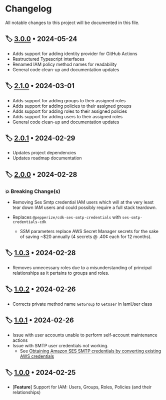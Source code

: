 # Changelog

All notable changes to this project will be documented in this file.

## 🏷️ [3.0.0][3.0.0] • 2024-05-24

- Adds support for adding identity provider for GitHub Actions
- Restructured Typescript interfaces
- Renamed IAM policy method names for readability
- General code clean-up and documentation updates

## 🏷️ [2.1.0][2.1.0] • 2024-03-01

- Adds support for adding groups to their assigned roles
- Adds support for adding policies to their assigned groups
- Adds support for adding roles to their assigned policies
- Adds support for adding users to their assigned roles
- General code clean-up and documentation updates

## 🏷️ [2.0.1][2.0.1] • 2024-02-29

- Updates project dependencies
- Updates roadmap documentation

## 🏷️ [2.0.0][2.0.0] • 2024-02-28

### 💥 Breaking Change(s)

- Removing Ses Smtp credential IAM users which will at the very least tear down
    IAM users and could possibly require a full stack teardown.

- Replaces `@pepperize/cdk-ses-smtp-credentials` with `ses-smtp-credentials-cdk`
  - SSM parameters replace AWS Secret Manager secrets for the sake of saving
        ~$20 annually (4 secrets @ .40¢ each for 12 months).

## 🏷️ [1.0.3][1.0.3] • 2024-02-28

- Removes unnecessary roles due to a misunderstanding of principal relationships
    as it pertains to groups and roles.

## 🏷️ [1.0.2][1.0.2] • 2024-02-26

- Corrects private method name `GetGroup` to `GetUser` in IamUser class

## 🏷️ [1.0.1][1.0.1] • 2024-02-26

- Issue with user accounts unable to perform self-account maintenance actions
- Issue with SMTP user credentials not working.
  - See [Obtaining Amazon SES SMTP credentials by converting existing AWS credentials][1.0.1-1]

## 🏷️ [1.0.0][1.0.0] • 2024-02-25

- \[**Feature**\] Support for IAM: Users, Groups, Roles, Policies (and their relationships)

<!-- Tags -->
[3.0.0]: https://github.com/clemans/net.clemans.Access/releases/tag/v3.0.0
[2.1.0]: https://github.com/clemans/net.clemans.Access/releases/tag/v2.1.0
[2.0.1]: https://github.com/clemans/net.clemans.Access/releases/tag/v2.0.1
[2.0.0]: https://github.com/clemans/net.clemans.Access/releases/tag/v2.0.0
[1.0.3]: https://github.com/clemans/net.clemans.Access/releases/tag/v1.0.3
[1.0.2]: https://github.com/clemans/net.clemans.Access/releases/tag/v1.0.2
[1.0.1]: https://github.com/clemans/net.clemans.Access/releases/tag/v1.0.1
[1.0.0]: https://github.com/clemans/net.clemans.Access/releases/tag/v1.0.0

<!-- References -->
[1.0.1-1]: https://docs.aws.amazon.com/ses/latest/dg/smtp-credentials.html#smtp-credentials-convert